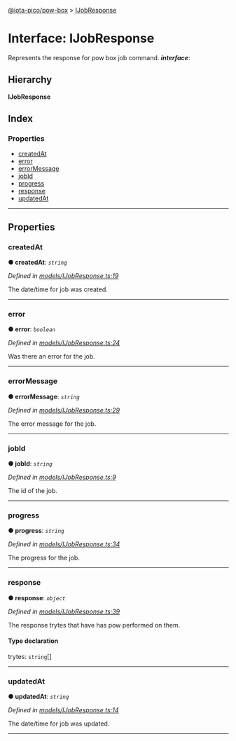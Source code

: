 [@iota-pico/pow-box](../README.md) > [IJobResponse](../interfaces/ijobresponse.md)

# Interface: IJobResponse

Represents the response for pow box job command.
*__interface__*: 

## Hierarchy

**IJobResponse**

## Index

### Properties

* [createdAt](ijobresponse.md#createdat)
* [error](ijobresponse.md#error)
* [errorMessage](ijobresponse.md#errormessage)
* [jobId](ijobresponse.md#jobid)
* [progress](ijobresponse.md#progress)
* [response](ijobresponse.md#response)
* [updatedAt](ijobresponse.md#updatedat)

---

## Properties

<a id="createdat"></a>

###  createdAt

**● createdAt**: *`string`*

*Defined in [models/IJobResponse.ts:19](https://github.com/iota-pico/pow-box/blob/bad4355/src/models/IJobResponse.ts#L19)*

The date/time for job was created.

___
<a id="error"></a>

###  error

**● error**: *`boolean`*

*Defined in [models/IJobResponse.ts:24](https://github.com/iota-pico/pow-box/blob/bad4355/src/models/IJobResponse.ts#L24)*

Was there an error for the job.

___
<a id="errormessage"></a>

###  errorMessage

**● errorMessage**: *`string`*

*Defined in [models/IJobResponse.ts:29](https://github.com/iota-pico/pow-box/blob/bad4355/src/models/IJobResponse.ts#L29)*

The error message for the job.

___
<a id="jobid"></a>

###  jobId

**● jobId**: *`string`*

*Defined in [models/IJobResponse.ts:9](https://github.com/iota-pico/pow-box/blob/bad4355/src/models/IJobResponse.ts#L9)*

The id of the job.

___
<a id="progress"></a>

###  progress

**● progress**: *`string`*

*Defined in [models/IJobResponse.ts:34](https://github.com/iota-pico/pow-box/blob/bad4355/src/models/IJobResponse.ts#L34)*

The progress for the job.

___
<a id="response"></a>

###  response

**● response**: *`object`*

*Defined in [models/IJobResponse.ts:39](https://github.com/iota-pico/pow-box/blob/bad4355/src/models/IJobResponse.ts#L39)*

The response trytes that have has pow performed on them.

#### Type declaration

 trytes: `string`[]

___
<a id="updatedat"></a>

###  updatedAt

**● updatedAt**: *`string`*

*Defined in [models/IJobResponse.ts:14](https://github.com/iota-pico/pow-box/blob/bad4355/src/models/IJobResponse.ts#L14)*

The date/time for job was updated.

___

